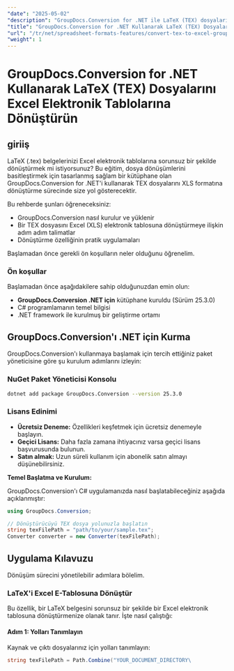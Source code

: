 ```yaml
---
"date": "2025-05-02"
"description": "GroupDocs.Conversion for .NET ile LaTeX (TEX) dosyalarını Excel elektronik tablolarına zahmetsizce nasıl dönüştüreceğinizi öğrenin. Geliştiriciler için özel olarak hazırlanmış adım adım kılavuzumuzu izleyin."
"title": "GroupDocs.Conversion for .NET Kullanarak LaTeX (TEX) Dosyalarını Excel Elektronik Tablolarına Dönüştürün"
"url": "/tr/net/spreadsheet-formats-features/convert-tex-to-excel-groupdocs-conversion-net/"
"weight": 1
---
```


# GroupDocs.Conversion for .NET Kullanarak LaTeX (TEX) Dosyalarını Excel Elektronik Tablolarına Dönüştürün

## giriiş

LaTeX (.tex) belgelerinizi Excel elektronik tablolarına sorunsuz bir şekilde dönüştürmek mi istiyorsunuz? Bu eğitim, dosya dönüşümlerini basitleştirmek için tasarlanmış sağlam bir kütüphane olan GroupDocs.Conversion for .NET'i kullanarak TEX dosyalarını XLS formatına dönüştürme sürecinde size yol gösterecektir.

Bu rehberde şunları öğreneceksiniz:
- GroupDocs.Conversion nasıl kurulur ve yüklenir
- Bir TEX dosyasını Excel (XLS) elektronik tablosuna dönüştürmeye ilişkin adım adım talimatlar
- Dönüştürme özelliğinin pratik uygulamaları

Başlamadan önce gerekli ön koşulların neler olduğunu öğrenelim.

### Ön koşullar

Başlamadan önce aşağıdakilere sahip olduğunuzdan emin olun:

- **GroupDocs.Conversion .NET için** kütüphane kuruldu (Sürüm 25.3.0)
- C# programlamanın temel bilgisi
- .NET framework ile kurulmuş bir geliştirme ortamı

## GroupDocs.Conversion'ı .NET için Kurma

GroupDocs.Conversion'ı kullanmaya başlamak için tercih ettiğiniz paket yöneticisine göre şu kurulum adımlarını izleyin:

### NuGet Paket Yöneticisi Konsolu

```bash
dotnet add package GroupDocs.Conversion --version 25.3.0
```

### Lisans Edinimi

- **Ücretsiz Deneme:** Özellikleri keşfetmek için ücretsiz denemeyle başlayın.
- **Geçici Lisans:** Daha fazla zamana ihtiyacınız varsa geçici lisans başvurusunda bulunun.
- **Satın almak:** Uzun süreli kullanım için abonelik satın almayı düşünebilirsiniz.

**Temel Başlatma ve Kurulum:**

GroupDocs.Conversion'ı C# uygulamanızda nasıl başlatabileceğiniz aşağıda açıklanmıştır:

```csharp
using GroupDocs.Conversion;

// Dönüştürücüyü TEX dosya yolunuzla başlatın
string texFilePath = "path/to/your/sample.tex";
Converter converter = new Converter(texFilePath);
```

## Uygulama Kılavuzu

Dönüşüm sürecini yönetilebilir adımlara bölelim.

### LaTeX'i Excel E-Tablosuna Dönüştür

Bu özellik, bir LaTeX belgesini sorunsuz bir şekilde bir Excel elektronik tablosuna dönüştürmenize olanak tanır. İşte nasıl çalıştığı:

#### Adım 1: Yolları Tanımlayın

Kaynak ve çıktı dosyalarınız için yolları tanımlayın:

```csharp
string texFilePath = Path.Combine("YOUR_DOCUMENT_DIRECTORY\